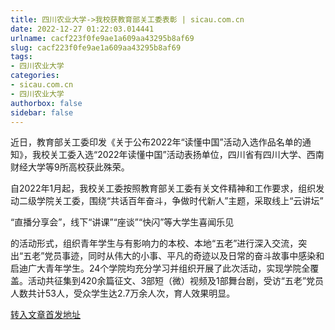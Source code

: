 ```yaml
---
title: 四川农业大学->我校获教育部关工委表彰 | sicau.com.cn
date: 2022-12-27 01:22:03.014441
urlname: cacf223f0fe9ae1a609aa43295b8af69
slug: cacf223f0fe9ae1a609aa43295b8af69
tags: 
- 四川农业大学
categories:
- sicau.com.cn
- 四川农业大学
authorbox: false
sidebar: false
---
```

近日，教育部关工委印发《关于公布2022年“读懂中国”活动入选作品名单的通知》，我校关工委入选“2022年读懂中国”活动表扬单位，四川省有四川大学、西南财经大学等9所高校获此殊荣。

自2022年1月起，我校关工委按照教育部关工委有关文件精神和工作要求，组织发动二级学院关工委，围绕“共话百年奋斗，争做时代新人”主题，采取线上“云讲坛”

“直播分享会”，线下“讲课”“座谈”“快闪”等大学生喜闻乐见
<!--more-->
的活动形式，组织青年学生与有影响力的本校、本地“五老”进行深入交流，突出“五老”党员事迹，同时从伟大的小事、平凡的奇迹以及日常的奋斗故事中感染和启迪广大青年学生。24个学院均充分学习并组织开展了此次活动，实现学院全覆盖。活动共征集到420余篇征文、3部短（微）视频及1部舞台剧，受访“五老”党员人数共计53人，受众学生达2.7万余人次，育人效果明显。



[转入文章首发地址](https://news.sicau.edu.cn/info/1135/70709.htm)